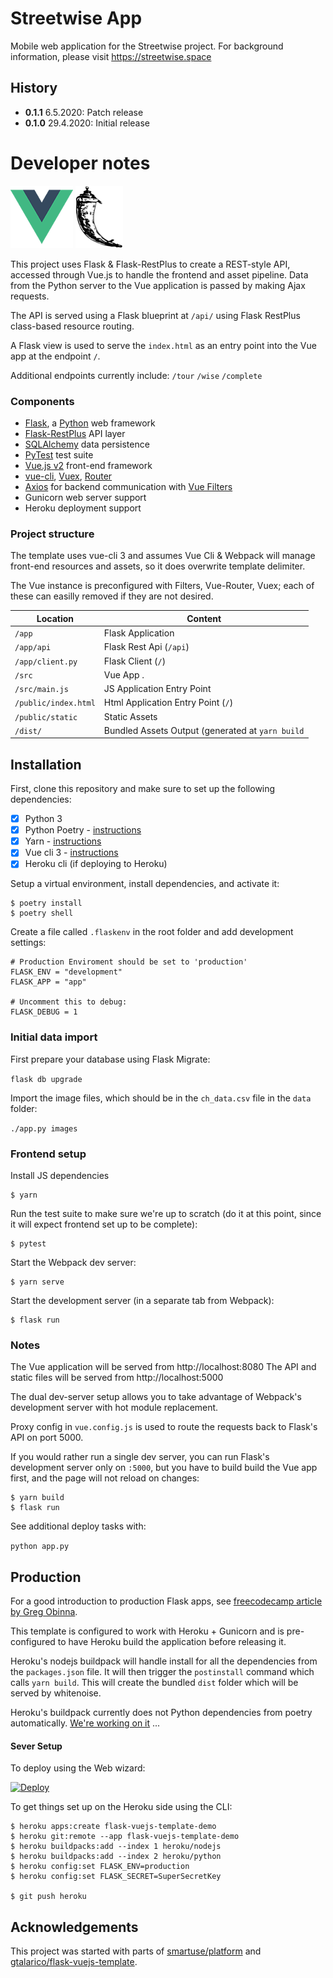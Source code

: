 # Streetwise App

Mobile web application for the Streetwise project. For background information, please visit https://streetwise.space

## History

- **0.1.1** 6.5.2020: Patch release
- **0.1.0** 29.4.2020: Initial release

# Developer notes

![Vue Logo](/docs/vue-logo.png "Vue Logo") ![Flask Logo](/docs/flask-logo.png "Flask Logo")

This project uses Flask & Flask-RestPlus to create a REST-style API, accessed through Vue.js to handle the frontend and asset pipeline. Data from the Python server to the Vue application is passed by making Ajax requests.

The API is served using a Flask blueprint at `/api/` using Flask RestPlus class-based resource routing.

A Flask view is used to serve the `index.html` as an entry point into the Vue app at the endpoint `/`.

Additional endpoints currently include: `/tour` `/wise` `/complete`

### Components

* [Flask](https://flask.palletsprojects.com/), a [Python](https://python.org) web framework
* [Flask-RestPlus](https://flask-restplus.readthedocs.io/en/stable/) API layer
* [SQLAlchemy](https://docs.sqlalchemy.org/) data persistence
* [PyTest](https://pytest.org) test suite
* [Vue.js v2](https://vuejs.org/v2/guide/) front-end framework
* [vue-cli](https://github.com/vuejs/vue-cli/blob/dev/docs/README.md), [Vuex](https://vuex.vuejs.org/), [Router](https://router.vuejs.org/)
* [Axios](https://github.com/axios/axios/) for backend communication with [Vue Filters](https://vuejs.org/v2/guide/filters.html)
* Gunicorn web server support
* Heroku deployment support

### Project structure

The template uses vue-cli 3 and assumes Vue Cli & Webpack will manage front-end resources and assets, so it does overwrite template delimiter.

The Vue instance is preconfigured with Filters, Vue-Router, Vuex; each of these can easilly removed if they are not desired.

| Location             |  Content                                   |
|----------------------|--------------------------------------------|
| `/app`               | Flask Application                          |
| `/app/api`           | Flask Rest Api (`/api`)                    |
| `/app/client.py`     | Flask Client (`/`)                         |
| `/src`               | Vue App .                                  |
| `/src/main.js`       | JS Application Entry Point                 |
| `/public/index.html` | Html Application Entry Point (`/`)         |
| `/public/static`     | Static Assets                              |
| `/dist/`             | Bundled Assets Output (generated at `yarn build` |

## Installation

First, clone this repository and make sure to set up the following dependencies:

- [X] Python 3
- [X] Python Poetry - [instructions](https://python-poetry.org/docs/)
- [X] Yarn - [instructions](https://yarnpkg.com/en/docs/install)
- [X] Vue cli 3 - [instructions](https://cli.vuejs.org/guide/installation.html)
- [X] Heroku cli (if deploying to Heroku)

Setup a virtual environment, install dependencies, and activate it:

```
$ poetry install
$ poetry shell
```

Create a file called `.flaskenv` in the root folder and add development settings:

```
# Production Enviroment should be set to 'production'
FLASK_ENV = "development"
FLASK_APP = "app"

# Uncomment this to debug:
FLASK_DEBUG = 1
```

### Initial data import

First prepare your database using Flask Migrate:

`flask db upgrade`

Import the image files, which should be in the `ch_data.csv` file in the `data` folder:

`./app.py images`

### Frontend setup

Install JS dependencies

```
$ yarn
```

Run the test suite to make sure we're up to scratch (do it at this point, since it will expect frontend set up to be complete):

```
$ pytest
```

Start the Webpack dev server:

```
$ yarn serve
```

Start the development server (in a separate tab from Webpack):

```
$ flask run
```

### Notes

The Vue application will be served from http://localhost:8080
The API and static files will be served from http://localhost:5000

The dual dev-server setup allows you to take advantage of Webpack's development server with hot module replacement.

Proxy config in `vue.config.js` is used to route the requests back to Flask's API on port 5000.

If you would rather run a single dev server, you can run Flask's development server only on `:5000`, but you have to build build the Vue app first, and the page will not reload on changes:

```
$ yarn build
$ flask run
```

See additional deploy tasks with:

`python app.py`

## Production

For a good introduction to production Flask apps, see [freecodecamp article by Greg Obinna](https://www.freecodecamp.org/news/structuring-a-flask-restplus-web-service-for-production-builds-c2ec676de563/).

This template is configured to work with Heroku + Gunicorn and is pre-configured to have Heroku build the application before releasing it.

Heroku's nodejs buildpack will handle install for all the dependencies from the `packages.json` file.
It will then trigger the `postinstall` command which calls `yarn build`.
This will create the bundled `dist` folder which will be served by whitenoise.

Heroku's buildpack currently does not Python dependencies from poetry automatically. [We're working on it](https://github.com/heroku/heroku-buildpack-python/issues/796#issuecomment-611198469) ...

#### Sever Setup

To deploy using the Web wizard:

[![Deploy](https://www.herokucdn.com/deploy/button.svg)](https://heroku.com/deploy?template=https://github.com/streetwise/streetwise-app)

To get things set up on the Heroku side using the CLI:

```
$ heroku apps:create flask-vuejs-template-demo
$ heroku git:remote --app flask-vuejs-template-demo
$ heroku buildpacks:add --index 1 heroku/nodejs
$ heroku buildpacks:add --index 2 heroku/python
$ heroku config:set FLASK_ENV=production
$ heroku config:set FLASK_SECRET=SuperSecretKey

$ git push heroku
```

## Acknowledgements

This project was started with parts of [smartuse/platform](https://github.com/smartuse/platform) and [gtalarico/flask-vuejs-template](https://github.com/gtalarico/flask-vuejs-template).

